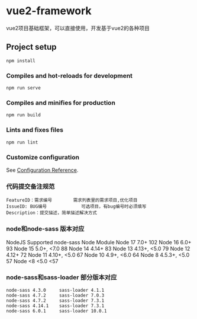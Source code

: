 # vue2-framework

vue2项目基础框架，可以直接使用，开发基于vue2的各种项目

## Project setup
```
npm install
```

### Compiles and hot-reloads for development
```
npm run serve
```

### Compiles and minifies for production
```
npm run build
```

### Lints and fixes files
```
npm run lint
```

### Customize configuration
See [Configuration Reference](https://cli.vuejs.org/config/).

### 代码提交备注规范

```
FeatureID：需求编号        需求列表里的需求项目,优化项目
IssueID: BUG编号             可选项目，有bug编号时必须填写
Description：提交描述，简单描述解决方式
```

### node和node-sass  版本对应
NodeJS	  Supported node-sass   	Node Module
Node 17   	7.0+	                  102
Node 16   	6.0+	                  93
Node 15   	5.0+, <7.0	            88
Node 14   	4.14+	                  83
Node 13   	4.13+, <5.0	            79
Node 12    	4.12+	                  72
Node 11   	4.10+, <5.0	            67
Node 10	    4.9+, <6.0	            64
Node 8	    4.5.3+, <5.0	          57
Node <8	    <5.0	                  <57

### node-sass和sass-loader 部分版本对应
```
node-sass 4.3.0     sass-loader 4.1.1
node-sass 4.7.2     sass-loader 7.0.3
node-sass 4.7.2     sass-loader 7.3.1
node-sass 4.14.1    sass-loader 7.3.1
node-sass 6.0.1     sass-loader 10.0.1
```